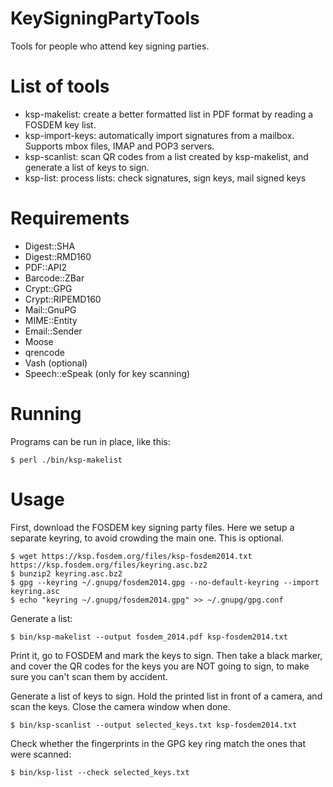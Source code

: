 KeySigningPartyTools
====================

Tools for people who attend key signing parties.


List of tools
=============

* ksp-makelist: create a better formatted list in PDF format by reading a FOSDEM key list.
* ksp-import-keys: automatically import signatures from a mailbox. Supports mbox files, IMAP and POP3 servers.
* ksp-scanlist: scan QR codes from a list created by ksp-makelist, and generate a list of keys to sign.
* ksp-list: process lists: check signatures, sign keys, mail signed keys

Requirements
============

* Digest::SHA
* Digest::RMD160
* PDF::API2
* Barcode::ZBar
* Crypt::GPG
* Crypt::RIPEMD160
* Mail::GnuPG
* MIME::Entity
* Email::Sender
* Moose
* qrencode
* Vash (optional)
* Speech::eSpeak (only for key scanning)

Running
=======

Programs can be run in place, like this:

    $ perl ./bin/ksp-makelist


Usage
=======

First, download the FOSDEM key signing party files. Here we setup a separate keyring, to avoid
crowding the main one. This is optional.

    $ wget https://ksp.fosdem.org/files/ksp-fosdem2014.txt https://ksp.fosdem.org/files/keyring.asc.bz2
    $ bunzip2 keyring.asc.bz2
    $ gpg --keyring ~/.gnupg/fosdem2014.gpg --no-default-keyring --import keyring.asc
    $ echo "keyring ~/.gnupg/fosdem2014.gpg" >> ~/.gnupg/gpg.conf

Generate a list:

    $ bin/ksp-makelist --output fosdem_2014.pdf ksp-fosdem2014.txt

Print it, go to FOSDEM and mark the keys to sign. Then take a black marker, and cover the QR codes
for the keys you are NOT going to sign, to make sure you can't scan them by accident.

Generate a list of keys to sign.
Hold the printed list in front of a camera, and scan the keys. Close the camera window when done.

    $ bin/ksp-scanlist --output selected_keys.txt ksp-fosdem2014.txt


Check whether the fingerprints in the GPG key ring match the ones that were scanned:

    $ bin/ksp-list --check selected_keys.txt
